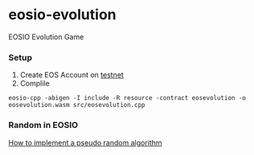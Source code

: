 # eosio-evolution

EOSIO Evolution Game

### Setup

1. Create EOS Account on [testnet](https://monitor.jungletestnet.io/#home)
2. Complile

```
eosio-cpp -abigen -I include -R resource -contract eosevolution -o eosevolution.wasm src/eosevolution.cpp
```

### Random in EOSIO

[How to implement a pseudo random algorithm](https://github.com/rubenabix/eosio-evolution/blob/master/contracts/docs/Random_EOSIO.pdf)
